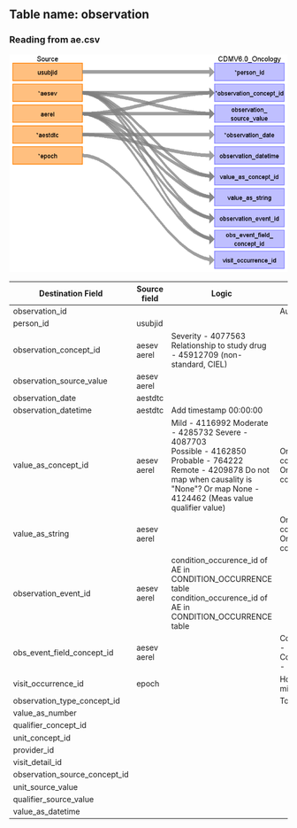 ## Table name: observation

### Reading from ae.csv

![](md_files/image2.png)

| Destination Field | Source field | Logic | Comment field |
| --- | --- | --- | --- |
| observation_id |  |  | Auto-increment |
| person_id | usubjid |  |  |
| observation_concept_id | aesev<br>aerel | Severity - 4077563<br>Relationship to study drug - 45912709 (non-standard, CIEL) |  |
| observation_source_value | aesev<br>aerel |  |  |
| observation_date | aestdtc |  |  |
| observation_datetime | aestdtc | Add timestamp 00:00:00 |  |
| value_as_concept_id | aesev<br>aerel | Mild - 4116992  Moderate - 4285732  Severe - 4087703<br>Possible - 4162850  Probable - 764222  Remote - 4209878    Do not map when causality is "None"?  Or map None - 4124462 (Meas value qualifier value) | Or map as qualifier_concept_id as all these concepts are of the "Qualifier value" class?<br>Or map as qualifier_concept_id as all these concepts are of the "Qualifier value" class?<br> |
| value_as_string | aesev<br>aerel |  | Or map as qualifier_source_value as all these concepts are of the "Qualifier value" class?<br>Or map as qualifier_source_value as all these concepts are of the "Qualifier value" class?<br> |
| observation_event_id | aesev<br>aerel | condition_occurence_id of AE in CONDITION_OCCURRENCE table<br>condition_occurence_id of AE in CONDITION_OCCURRENCE table |  |
| obs_event_field_concept_id | aesev<br>aerel |  | Condition_Occurrence.condition_occurrence_id - 1147663<br>Condition_Occurrence.condition_occurrence_id - 1147663<br> |
| visit_occurrence_id | epoch |  | How to get visit_occurrence_id if VISIT field is missing in AE domain?<br> |
| observation_type_concept_id |  |  | To do |
| value_as_number |  |  |  |
| qualifier_concept_id |  |  |  |
| unit_concept_id |  |  |  |
| provider_id |  |  |  |
| visit_detail_id |  |  |  |
| observation_source_concept_id |  |  |  |
| unit_source_value |  |  |  |
| qualifier_source_value |  |  |  |
| value_as_datetime |  |  |  |

